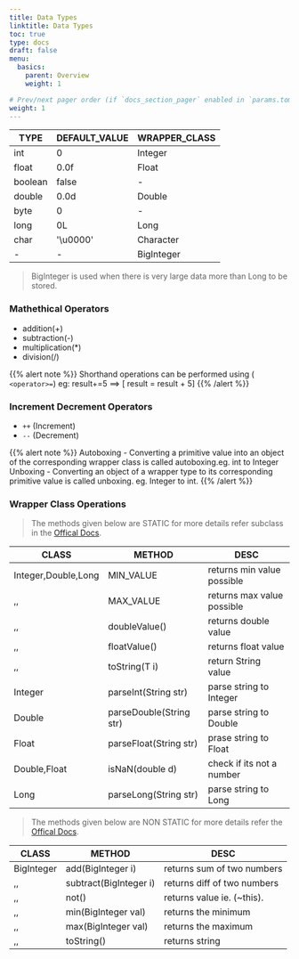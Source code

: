 ```yaml
---
title: Data Types
linktitle: Data Types
toc: true
type: docs
draft: false
menu:
  basics:
    parent: Overview
    weight: 1

# Prev/next pager order (if `docs_section_pager` enabled in `params.toml`)
weight: 1
---
```


TYPE| DEFAULT_VALUE| WRAPPER_CLASS|
----|--------------|--------------|
int | 0| Integer |
float | 0.0f| Float |
boolean | false| -|
double |	0.0d| Double|
byte  | 0| -|
long  | 	0L| Long|
char | '\u0000'| Character|
-| -|BigInteger

> BigInteger is used when there is very large data more than Long to be stored.



### Mathethical Operators 
-	addition(\+)
-	subtraction(\-)
-	multiplication(\*)
-	division(/)

{{% alert note %}}
Shorthand operations can be performed using ( `<operator>=`) eg: result+=5 ==> [ result = result + 5]
{{% /alert %}}

### Increment Decrement Operators
-	`++` (Increment)
-	`--` (Decrement)

{{% alert note %}}
Autoboxing - Converting a primitive value into an object of the corresponding wrapper class is called autoboxing.eg. int to Integer
<br>
Unboxing - Converting an object of a wrapper type to its corresponding primitive value is called unboxing. eg. Integer to int.
{{% /alert %}}

### Wrapper Class Operations

> The methods given below are STATIC for more details refer subclass in the [Offical Docs](https://docs.oracle.com/javase/8/docs/api/java/lang/Number.html).

CLASS | METHOD | DESC |
------|--------|------|
Integer,Double,Long | MIN_VALUE | returns min value possible|
	,,	|MAX_VALUE	|	returns max value possible| 
	,,	|doubleValue() | returns double value |
	,,	| floatValue() | returns float value |
	,,  | toString(T i)| return String value|
Integer	| parseInt(String str)| parse string to Integer |
 Double | parseDouble(String str)| parse string to Double|
 Float  | parseFloat(String str) | prase string to Float |
 Double,Float	|isNaN(double d)| check if its not a number
Long    | parseLong(String str)| parse string to Long |


> The methods given below are NON STATIC for more details refer the [Offical Docs](https://docs.oracle.com/javase/8/docs/api/java/math/BigInteger.html).

CLASS | METHOD | DESC |
------|--------|------|
BigInteger| add(BigInteger i) | returns sum of two numbers|
	,,	|subtract(BigInteger i)| returns diff of two numbers|
	,,	| not() |returns value ie. (~this).|
	,,	|min(BigInteger val) |returns the minimum|
	,,	|max(BigInteger val) |returns the maximum|
	,,	|toString() | returns string

